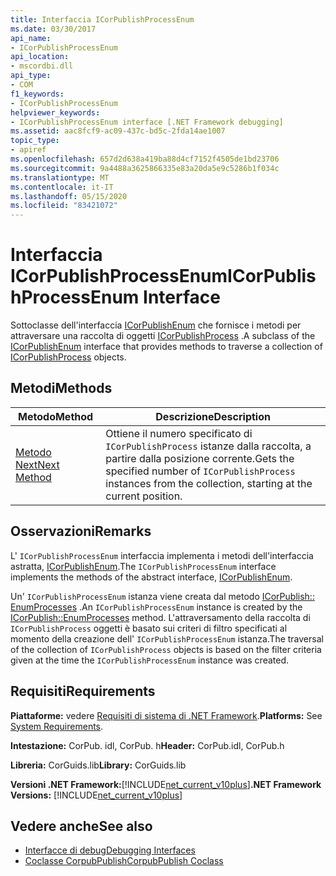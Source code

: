 ```yaml
---
title: Interfaccia ICorPublishProcessEnum
ms.date: 03/30/2017
api_name:
- ICorPublishProcessEnum
api_location:
- mscordbi.dll
api_type:
- COM
f1_keywords:
- ICorPublishProcessEnum
helpviewer_keywords:
- ICorPublishProcessEnum interface [.NET Framework debugging]
ms.assetid: aac8fcf9-ac09-437c-bd5c-2fda14ae1007
topic_type:
- apiref
ms.openlocfilehash: 657d2d638a419ba88d4cf7152f4505de1bd23706
ms.sourcegitcommit: 9a4488a3625866335e83a20da5e9c5286b1f034c
ms.translationtype: MT
ms.contentlocale: it-IT
ms.lasthandoff: 05/15/2020
ms.locfileid: "83421072"
---
```

# <a name="icorpublishprocessenum-interface"></a><span data-ttu-id="9f75b-102">Interfaccia ICorPublishProcessEnum</span><span class="sxs-lookup"><span data-stu-id="9f75b-102">ICorPublishProcessEnum Interface</span></span>
<span data-ttu-id="9f75b-103">Sottoclasse dell'interfaccia [ICorPublishEnum](icorpublishenum-interface.md) che fornisce i metodi per attraversare una raccolta di oggetti [ICorPublishProcess](icorpublishprocess-interface.md) .</span><span class="sxs-lookup"><span data-stu-id="9f75b-103">A subclass of the [ICorPublishEnum](icorpublishenum-interface.md) interface that provides methods to traverse a collection of [ICorPublishProcess](icorpublishprocess-interface.md) objects.</span></span>  
  
## <a name="methods"></a><span data-ttu-id="9f75b-104">Metodi</span><span class="sxs-lookup"><span data-stu-id="9f75b-104">Methods</span></span>  
  
|<span data-ttu-id="9f75b-105">Metodo</span><span class="sxs-lookup"><span data-stu-id="9f75b-105">Method</span></span>|<span data-ttu-id="9f75b-106">Descrizione</span><span class="sxs-lookup"><span data-stu-id="9f75b-106">Description</span></span>|  
|------------|-----------------|  
|[<span data-ttu-id="9f75b-107">Metodo Next</span><span class="sxs-lookup"><span data-stu-id="9f75b-107">Next Method</span></span>](icorpublishprocessenum-next-method.md)|<span data-ttu-id="9f75b-108">Ottiene il numero specificato di `ICorPublishProcess` istanze dalla raccolta, a partire dalla posizione corrente.</span><span class="sxs-lookup"><span data-stu-id="9f75b-108">Gets the specified number of `ICorPublishProcess` instances from the collection, starting at the current position.</span></span>|  
  
## <a name="remarks"></a><span data-ttu-id="9f75b-109">Osservazioni</span><span class="sxs-lookup"><span data-stu-id="9f75b-109">Remarks</span></span>  
 <span data-ttu-id="9f75b-110">L' `ICorPublishProcessEnum` interfaccia implementa i metodi dell'interfaccia astratta, [ICorPublishEnum](icorpublishenum-interface.md).</span><span class="sxs-lookup"><span data-stu-id="9f75b-110">The `ICorPublishProcessEnum` interface implements the methods of the abstract interface, [ICorPublishEnum](icorpublishenum-interface.md).</span></span>  
  
 <span data-ttu-id="9f75b-111">Un' `ICorPublishProcessEnum` istanza viene creata dal metodo [ICorPublish:: EnumProcesses](icorpublish-enumprocesses-method.md) .</span><span class="sxs-lookup"><span data-stu-id="9f75b-111">An `ICorPublishProcessEnum` instance is created by the [ICorPublish::EnumProcesses](icorpublish-enumprocesses-method.md) method.</span></span> <span data-ttu-id="9f75b-112">L'attraversamento della raccolta di `ICorPublishProcess` oggetti è basato sui criteri di filtro specificati al momento della creazione dell' `ICorPublishProcessEnum` istanza.</span><span class="sxs-lookup"><span data-stu-id="9f75b-112">The traversal of the collection of `ICorPublishProcess` objects is based on the filter criteria given at the time the `ICorPublishProcessEnum` instance was created.</span></span>  
  
## <a name="requirements"></a><span data-ttu-id="9f75b-113">Requisiti</span><span class="sxs-lookup"><span data-stu-id="9f75b-113">Requirements</span></span>  
 <span data-ttu-id="9f75b-114">**Piattaforme:** vedere [Requisiti di sistema di .NET Framework](../../get-started/system-requirements.md).</span><span class="sxs-lookup"><span data-stu-id="9f75b-114">**Platforms:** See [System Requirements](../../get-started/system-requirements.md).</span></span>  
  
 <span data-ttu-id="9f75b-115">**Intestazione:** CorPub. idl, CorPub. h</span><span class="sxs-lookup"><span data-stu-id="9f75b-115">**Header:** CorPub.idl, CorPub.h</span></span>  
  
 <span data-ttu-id="9f75b-116">**Libreria:** CorGuids.lib</span><span class="sxs-lookup"><span data-stu-id="9f75b-116">**Library:** CorGuids.lib</span></span>  
  
 <span data-ttu-id="9f75b-117">**Versioni .NET Framework:**[!INCLUDE[net_current_v10plus](../../../../includes/net-current-v10plus-md.md)]</span><span class="sxs-lookup"><span data-stu-id="9f75b-117">**.NET Framework Versions:** [!INCLUDE[net_current_v10plus](../../../../includes/net-current-v10plus-md.md)]</span></span>  
  
## <a name="see-also"></a><span data-ttu-id="9f75b-118">Vedere anche</span><span class="sxs-lookup"><span data-stu-id="9f75b-118">See also</span></span>

- [<span data-ttu-id="9f75b-119">Interfacce di debug</span><span class="sxs-lookup"><span data-stu-id="9f75b-119">Debugging Interfaces</span></span>](debugging-interfaces.md)
- [<span data-ttu-id="9f75b-120">Coclasse CorpubPublish</span><span class="sxs-lookup"><span data-stu-id="9f75b-120">CorpubPublish Coclass</span></span>](corpubpublish-coclass.md)
